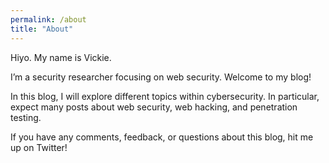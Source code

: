 ```yaml
---
permalink: /about
title: "About"
---
```


Hiyo. My name is Vickie. 

I’m a security researcher focusing on web security. Welcome to my blog!

In this blog, I will explore different topics within cybersecurity. 
In particular, expect many posts about web security, web hacking, and penetration testing.

If you have any comments, feedback, or questions about this blog, hit me up on Twitter!

